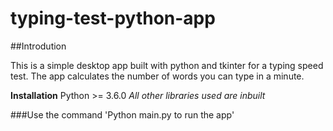 # typing-test-python-app


##Introdution


This is a simple desktop app built with python and tkinter for a typing speed test. The app calculates the number of words you can type in a minute.

**Installation**
Python >= 3.6.0
*All other libraries used are inbuilt*

###Use the command 'Python main.py to run the app'
